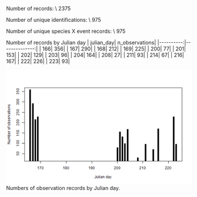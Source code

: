 
Number of records: \ 
2375

Number of unique identifications: \ 
975

Number of unique species X event records: \ 
975

Number of records by Julian day
| julian_day| n_observations|
|----------:|--------------:|
|        166|            356|
|        167|            290|
|        168|            212|
|        169|            225|
|        200|             77|
|        201|            153|
|        202|            129|
|        203|             96|
|        204|            164|
|        208|             27|
|        211|             93|
|        214|             67|
|        216|            167|
|        222|            226|
|        223|             93|

![Numbers of observation records by Julian day.](images/2020-11-17-2050_observations_vs_julian_day.png)\
Numbers of observation records by Julian day.

